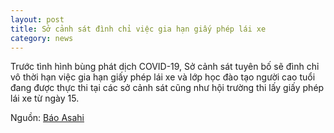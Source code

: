 ```yaml
---
layout: post
title: Sở cảnh sát đình chỉ việc gia hạn giấy phép lái xe
category: news
---
```

Trước tình hình bùng phát dịch COVID-19, Sở cảnh sát tuyên bố sẽ đình chỉ vô thời hạn việc gia hạn giấy phép lái xe và lớp học đào tạo người cao tuổi đang được thực thi tại các sở cảnh sát cũng như hội trường thi lấy giấy phép lái xe từ ngày 15.

Nguồn: [Báo Asahi](https://news.tv-asahi.co.jp/news_society/articles/000181763.html)
